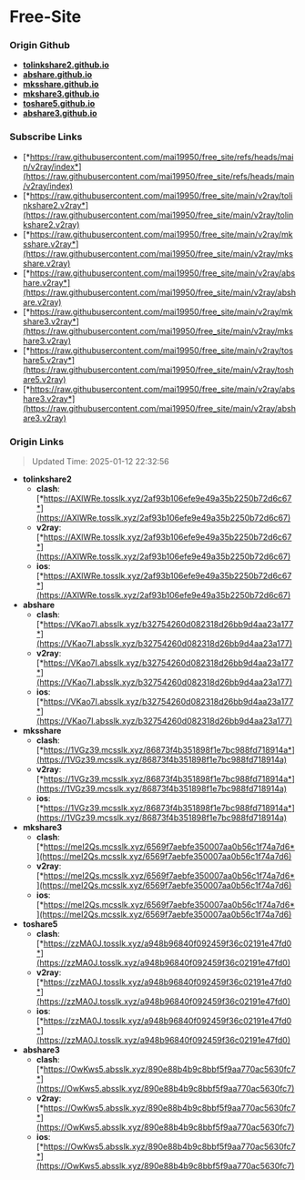 # Free-Site

### Origin Github

- [**tolinkshare2.github.io**](https://github.com/tolinkshare2/tolinkshare2.github.io)
- [**abshare.github.io**](https://github.com/abshare/abshare.github.io)
- [**mksshare.github.io**](https://github.com/mksshare/mksshare.github.io)
- [**mkshare3.github.io**](https://github.com/mkshare3/mkshare3.github.io)
- [**toshare5.github.io**](https://github.com/toshare5/toshare5.github.io)
- [**abshare3.github.io**](https://github.com/abshare3/abshare3.github.io)

### Subscribe Links

- [*https://raw.githubusercontent.com/mai19950/free_site/refs/heads/main/v2ray/index*](https://raw.githubusercontent.com/mai19950/free_site/refs/heads/main/v2ray/index)
- [*https://raw.githubusercontent.com/mai19950/free_site/main/v2ray/tolinkshare2.v2ray*](https://raw.githubusercontent.com/mai19950/free_site/main/v2ray/tolinkshare2.v2ray)
- [*https://raw.githubusercontent.com/mai19950/free_site/main/v2ray/mksshare.v2ray*](https://raw.githubusercontent.com/mai19950/free_site/main/v2ray/mksshare.v2ray)
- [*https://raw.githubusercontent.com/mai19950/free_site/main/v2ray/abshare.v2ray*](https://raw.githubusercontent.com/mai19950/free_site/main/v2ray/abshare.v2ray)
- [*https://raw.githubusercontent.com/mai19950/free_site/main/v2ray/mkshare3.v2ray*](https://raw.githubusercontent.com/mai19950/free_site/main/v2ray/mkshare3.v2ray)
- [*https://raw.githubusercontent.com/mai19950/free_site/main/v2ray/toshare5.v2ray*](https://raw.githubusercontent.com/mai19950/free_site/main/v2ray/toshare5.v2ray)
- [*https://raw.githubusercontent.com/mai19950/free_site/main/v2ray/abshare3.v2ray*](https://raw.githubusercontent.com/mai19950/free_site/main/v2ray/abshare3.v2ray)

### Origin Links

> Updated Time: 2025-01-12 22:32:56

- **tolinkshare2**
  - **clash**: [*https://AXlWRe.tosslk.xyz/2af93b106efe9e49a35b2250b72d6c67*](https://AXlWRe.tosslk.xyz/2af93b106efe9e49a35b2250b72d6c67)
  - **v2ray**: [*https://AXlWRe.tosslk.xyz/2af93b106efe9e49a35b2250b72d6c67*](https://AXlWRe.tosslk.xyz/2af93b106efe9e49a35b2250b72d6c67)
  - **ios**: [*https://AXlWRe.tosslk.xyz/2af93b106efe9e49a35b2250b72d6c67*](https://AXlWRe.tosslk.xyz/2af93b106efe9e49a35b2250b72d6c67)
- **abshare**
  - **clash**: [*https://VKao7I.absslk.xyz/b32754260d082318d26bb9d4aa23a177*](https://VKao7I.absslk.xyz/b32754260d082318d26bb9d4aa23a177)
  - **v2ray**: [*https://VKao7I.absslk.xyz/b32754260d082318d26bb9d4aa23a177*](https://VKao7I.absslk.xyz/b32754260d082318d26bb9d4aa23a177)
  - **ios**: [*https://VKao7I.absslk.xyz/b32754260d082318d26bb9d4aa23a177*](https://VKao7I.absslk.xyz/b32754260d082318d26bb9d4aa23a177)
- **mksshare**
  - **clash**: [*https://1VGz39.mcsslk.xyz/86873f4b351898f1e7bc988fd718914a*](https://1VGz39.mcsslk.xyz/86873f4b351898f1e7bc988fd718914a)
  - **v2ray**: [*https://1VGz39.mcsslk.xyz/86873f4b351898f1e7bc988fd718914a*](https://1VGz39.mcsslk.xyz/86873f4b351898f1e7bc988fd718914a)
  - **ios**: [*https://1VGz39.mcsslk.xyz/86873f4b351898f1e7bc988fd718914a*](https://1VGz39.mcsslk.xyz/86873f4b351898f1e7bc988fd718914a)
- **mkshare3**
  - **clash**: [*https://meI2Qs.mcsslk.xyz/6569f7aebfe350007aa0b56c1f74a7d6*](https://meI2Qs.mcsslk.xyz/6569f7aebfe350007aa0b56c1f74a7d6)
  - **v2ray**: [*https://meI2Qs.mcsslk.xyz/6569f7aebfe350007aa0b56c1f74a7d6*](https://meI2Qs.mcsslk.xyz/6569f7aebfe350007aa0b56c1f74a7d6)
  - **ios**: [*https://meI2Qs.mcsslk.xyz/6569f7aebfe350007aa0b56c1f74a7d6*](https://meI2Qs.mcsslk.xyz/6569f7aebfe350007aa0b56c1f74a7d6)
- **toshare5**
  - **clash**: [*https://zzMA0J.tosslk.xyz/a948b96840f092459f36c02191e47fd0*](https://zzMA0J.tosslk.xyz/a948b96840f092459f36c02191e47fd0)
  - **v2ray**: [*https://zzMA0J.tosslk.xyz/a948b96840f092459f36c02191e47fd0*](https://zzMA0J.tosslk.xyz/a948b96840f092459f36c02191e47fd0)
  - **ios**: [*https://zzMA0J.tosslk.xyz/a948b96840f092459f36c02191e47fd0*](https://zzMA0J.tosslk.xyz/a948b96840f092459f36c02191e47fd0)
- **abshare3**
  - **clash**: [*https://OwKws5.absslk.xyz/890e88b4b9c8bbf5f9aa770ac5630fc7*](https://OwKws5.absslk.xyz/890e88b4b9c8bbf5f9aa770ac5630fc7)
  - **v2ray**: [*https://OwKws5.absslk.xyz/890e88b4b9c8bbf5f9aa770ac5630fc7*](https://OwKws5.absslk.xyz/890e88b4b9c8bbf5f9aa770ac5630fc7)
  - **ios**: [*https://OwKws5.absslk.xyz/890e88b4b9c8bbf5f9aa770ac5630fc7*](https://OwKws5.absslk.xyz/890e88b4b9c8bbf5f9aa770ac5630fc7)
